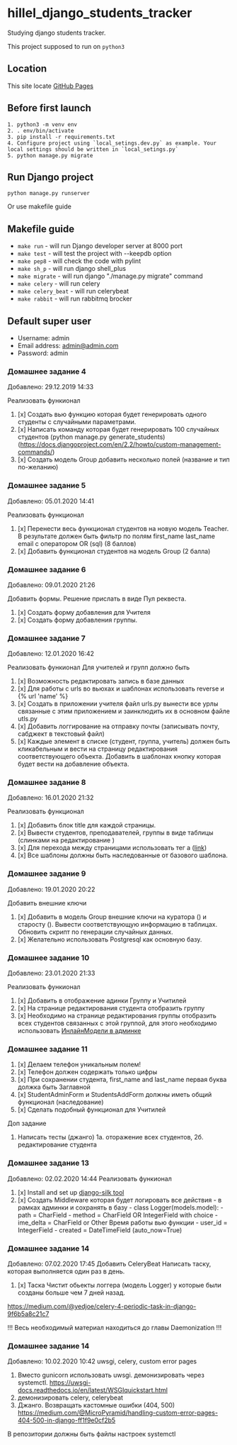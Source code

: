 # hillel_django_students_tracker
Studying django students tracker.

This project supposed to run on `python3`


## Location
This site locate [GitHub Pages](https://github.com/miha-pavel/hillel_students_tracker)


## Before first launch
```
1. python3 -m venv env
2. . env/bin/activate
3. pip install -r requirements.txt
4. Configure project using `local_setings.dev.py` as example. Your local settings should be written in `local_setings.py`
5. python manage.py migrate
```


## Run Django project
```
python manage.py runserver
```
Or use makefile guide


## Makefile guide
* ```make run``` - will run Django developer server at 8000 port
* ```make test``` - will test the project with --keepdb option
* ```make pep8``` - will check the code with pylint
* ```make sh_p``` - will run django shell_plus
* ```make migrate``` - will run django "./manage.py migrate" command
* ```make celery``` - will run celery
* ```make celery_beat``` - will run celerybeat
* ```make rabbit``` - will run rabbitmq brocker


## Default super user
* Username: admin
* Email address: admin@admin.com
* Password: admin


### Домашнее задание 4
Добавлено: 29.12.2019 14:33

Реализовать функионал
1. [x] Создать вью функцию которая будет генерировать одного студенты с случайными параметрами.
2. [x] Написать команду которая будет генерировать 100 случайных студентов (python manage.py generate_students) (https://docs.djangoproject.com/en/2.2/howto/custom-management-commands/)
3. [x] Cоздать модель Group добавить несколько полей (название и тип по-желанию)


### Домашнее задание 5
Добавлено: 05.01.2020 14:41

Реализовать функционал
1. [x] Перенести весь функционал студентов на новую модель Teacher. В результате должен быть фильтр по полям first_name last_name email с оператором OR (sql) (8 баллов)
2. [x] Добавить функционал студентов на модель Group (2 балла)


### Домашнее задание 6
Добавлено: 09.01.2020 21:26

Добавить формы. 
Решение прислать в виде Пул реквеста.

1. [x] Создать форму добавления для Учителя
2. [x] Создать форму добавления группы.


### Домашнее задание 7
Добавлено: 12.01.2020 16:42

Реализовать функионал
Для учителей и групп должно быть

1. [x] Возможность редактировать запись в базе данных
2. [x] Для работы с urls во вьюхах и шаблонах использовать reverse и {% url 'name' %}
3. [x] Создать в приложении учителя файл urls.py вынести все урлы связанные с этим приложением и заинклюдить их в основном файле utls.py
4. [x] Добавить логгирование на отправку почты (записывать почту, сабджект в текстовый файл)
5. [x] Каждые элемент в списке (студент, группа, учитель) должен быть кликабельным и вести на страницу редактирования соответствующего объекта.
        Добавить в шаблонах кнопку которая будет вести на добавление объекта.


### Домашнее задание 8
Добавлено: 16.01.2020 21:32

Реализовать функционал

1. [x] Добавить блок title для каждой страницы.
2. [x] Вывести студентов, преподавателей, группы в виде таблицы (слинками на редактирование )
3. [x] Для перехода между страницами использовать тег а (<a href="...">link</a>)
4. [x] Все шаблоны должны быть наследованные от базового шаблона.


### Домашнее задание 9
Добавлено: 19.01.2020 20:22

Добавить внешние ключи

1. [x] Добавить в модель Group внешние ключи на куратора () и старосту (). Вывести соответствующую информацию в таблицах. Обновить скрипт по генерации случайных данных.
2. [x] Желательно использовать Postgresql как основную базу.


### Домашнее задание 10
Добавлено: 23.01.2020 21:33

Реализовать функионал

1. [x] Добавить в отображение адинки Группу и Учитилей
2. [x] На странице редактирования студента отобразить группу
3. [x] Необходимо на странице редактирования группы отобразить всех студентов связанных с этой группой, для этого необходимо использовать [ИнлайнМодели в админке](https://docs.djangoproject.com/en/3.0/ref/contrib/admin/#django.contrib.admin.StackedInline)


### Домашнее задание 11
1. [x] Делаем телефон уникальным полем!
2. [x] Телефон должен содержать только цифры
3. [x] При сохранении студента, first_name and last_name первая буква должка быть Заглавной
4. [x] StudentAdminForm и StudentsAddForm должны иметь общий функционал (наследование)
5. [x] Сделать подобный функционал для Учитилей

Доп задание
1. Написать тесты (джанго)
1а. оторажение всех студентов,
2б. редактирование студента


### Домашнее задание 13
Добавлено: 02.02.2020 14:44
Реализовать функионал
1. [x] Install and set up [django-silk tool](https://github.com/jazzband/django-silk)
2. [x] Cоздать Middleware которая будет логировать все действия
       - в рамках админки и сохранять в базу
       - class Logger(models.model):
       - path = CharField
       - method = CharField OR IntegerField with choice
       - ime_delta = CharField or Other Время работы вью функции
       - user_id = IntegerField
       - created = DateTimeField (auto_now=True)


### Домашнее задание 14
Добавлено: 07.02.2020 17:45
Добавить CeleryBeat
Написать таску, которая выполняется один раз в день.

1. [x] Таска Чистит обьекты логгера (модель Logger) у которые были созданы больше чем 7 дней назад.


https://medium.com/@yedjoe/celery-4-periodic-task-in-django-9f6b5a8c21c7


!!! Весь необходимый материал находиться до главы Daemonization !!!


### Домашнее задание 14
Добавлено: 10.02.2020 10:42
uwsgi, celery, custom error pages

1. Вместо gunicorn использовать uwsgi. демонизировать через systemctl. https://uwsgi-docs.readthedocs.io/en/latest/WSGIquickstart.html
2. демонизировать celery, celerybeat
3. Джанго. Возвращать кастомные ошибки (404, 500) https://medium.com/@MicroPyramid/handling-custom-error-pages-404-500-in-django-ff1f9e0cf2b5


В репозитории должны быть файлы настроек systemctl
